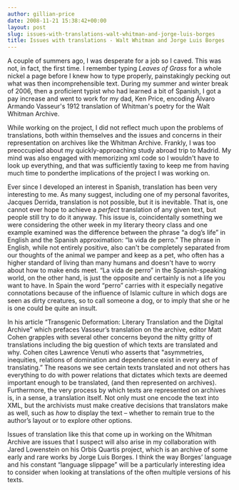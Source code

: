```yaml
---
author: gillian-price
date: 2008-11-21 15:38:42+00:00
layout: post
slug: issues-with-translations-walt-whitman-and-jorge-luis-borges
title: Issues with translations - Walt Whitman and Jorge Luis Borges
---
```


A couple of summers ago, I was desperate for a job so I caved. This was not, in fact, the first time. I remember typing _Leaves of Grass_ for a whole nickel a page before I knew how to type properly, painstakingly pecking out what was then incomprehensible text. During my summer and winter break of 2006, then a proficient typist who had learned a bit of Spanish, I got a pay increase and went to work for my dad, Ken Price, encoding Álvaro Armando Vasseur's 1912 translation of Whitman's poetry for the Walt Whitman Archive. 




While working on the project, I did not reflect much upon the problems of translations, both within themselves and the issues and concerns in their representation on archives like the Whitman Archive. Frankly, I was too preoccupied about my quickly-approaching study abroad trip to Madrid. My mind was also engaged with memorizing xml code so I wouldn't have to look up everything, and that was sufficiently taxing to keep me from having much time to ponderthe implications of the project I was working on. 




Ever since I developed an interest in Spanish, translation has been very interesting to me. As many suggest, including one of my personal favorites, Jacques Derrida, translation is not possible, but it is inevitable. That is, one cannot ever hope to achieve a _perfect_ translation of any given text, but people still try to do it anyway. This issue is, coincidentally something we were considering the other week in my literary theory class and one example examined was the difference between the phrase “a dog’s life” in English and the Spanish approximation: “la vida de perro.” The phrase in English, while not entirely positive, also can't be completely separated from our thoughts of the animal we pamper and keep as a pet, who often has a higher standard of living than many humans and doesn't have to worry about how to make ends meet. “La vida de perro” in the Spanish-speaking world, on the other hand, is just the opposite and certainly is not a life you want to have. In Spain the word “perro” carries with it especially negative connotations because of the influence of Islamic culture in which dogs are seen as dirty creatures, so to call someone a dog, or to imply that she or he is one could be quite an insult. 




In his article “Transgenic Deformation: Literary Translation and the Digital Archive” which prefaces Vasseur’s translation on the archive, editor Matt Cohen grapples with several other concerns beyond the nitty gritty of translations including the big question of which texts are translated and why. Cohen cites Lawrence Venuti who asserts that "asymmetries, inequities, relations of domination and dependence exist in every act of translating.” The reasons we see certain texts translated and not others has everything to do with power relations that dictates which texts are deemed important enough to be translated, (and then represented on archives). Furthermore, the very process by which texts are represented on archives is, in a sense, a translation itself. Not only must one encode the text into XML, but the archivists must make creative decisions that translators make as well, such as _how_ to display the text – whether to remain true to the author’s layout or to explore other options. 




Issues of translation like this that come up in working on the Whitman Archive are issues that I suspect will also arise in my collaboration with Jared Lowenstein on his Orbis Quartis project, which is an archive of some early and rare works by Jorge Luis Borges. I think the way Borges’ language and his constant “language slippage” will be a particularly interesting idea to consider when looking at translations of the often multiple versions of his texts.
